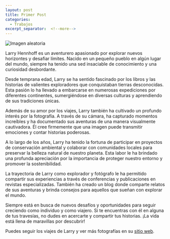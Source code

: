 ```yaml
---
layout: post
title: Primer Post
categories:
  - Trabajos
excerpt_separator:  <!--more-->
---
```


![Imagen aleatoria](https://http2.mlstatic.com/D_NQ_NP_645202-MLA49155801887_022022-O.webp)

Larry Hennhoff es un aventurero apasionado por explorar nuevos horizontes y desafiar límites. Nacido en un pequeño pueblo en algún lugar del mundo, siempre ha tenido una sed insaciable de conocimiento y una curiosidad desbordante.

Desde temprana edad, Larry se ha sentido fascinado por los libros y las historias de valientes exploradores que conquistaban tierras desconocidas. Esta pasión lo ha llevado a embarcarse en numerosas expediciones por diferentes continentes, sumergiéndose en diversas culturas y aprendiendo de sus tradiciones únicas.

Además de su amor por los viajes, Larry también ha cultivado un profundo interés por la fotografía. A través de su cámara, ha capturado momentos increíbles y ha documentado sus aventuras de una manera visualmente cautivadora. Él cree firmemente que una imagen puede transmitir emociones y contar historias poderosas.

A lo largo de los años, Larry ha tenido la fortuna de participar en proyectos de conservación ambiental y colaborar con comunidades locales para preservar la belleza natural de nuestro planeta. Esta labor le ha brindado una profunda apreciación por la importancia de proteger nuestro entorno y promover la sostenibilidad.

La trayectoria de Larry como explorador y fotógrafo le ha permitido compartir sus experiencias a través de conferencias y publicaciones en revistas especializadas. También ha creado un blog donde comparte relatos de sus aventuras y brinda consejos para aquellos que sueñan con explorar el mundo.

Siempre está en busca de nuevos desafíos y oportunidades para seguir creciendo como individuo y como viajero. Si te encuentras con él en alguna de tus travesías, no dudes en acercarte y compartir tus historias. ¡La vida está llena de maravillas por descubrir!

Puedes seguir los viajes de Larry y ver más fotografías en su [sitio web](https://www.larryHennhoff.com).